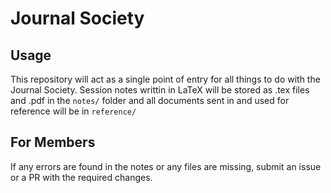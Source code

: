 # Journal Society

## Usage

This repository will act as a single point of entry for all things to do with the Journal Society. Session notes writtin in LaTeX will be stored as .tex files and .pdf in the `notes/` folder and all documents sent in and used for reference will be in `reference/`

## For Members

If any errors are found in the notes or any files are missing, submit an issue or a PR with the required changes.
